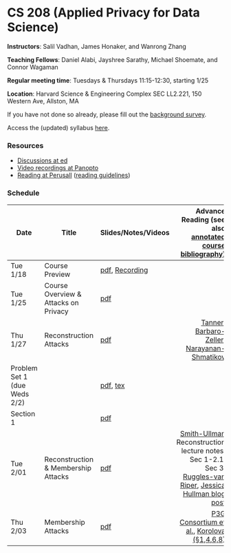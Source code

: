 # CS 208 (Applied Privacy for Data Science)

**Instructors**: Salil Vadhan, James Honaker, and Wanrong Zhang

**Teaching Fellows**: Daniel Alabi, Jayshree Sarathy, Michael Shoemate, and Connor Wagaman

**Regular meeting time**: Tuesdays & Thursdays 11:15-12:30, starting 1/25

**Location**: Harvard Science & Engineering Complex SEC LL2.221, 150 Western Ave, Allston, MA

If you have not done so already, please fill out the [background survey](https://docs.google.com/forms/d/e/1FAIpQLSfYrvV08oMJr5idotBG1eIyE6rafbKymxs_8gm9iUqpC73vKg/viewform).

Access the (updated) syllabus [here](files/cs208_spring2022_syllabus.pdf).


### Resources

* [Discussions at ed][ed]
* [Video recordings at Panopto][panopto]
* [Reading at Perusall][perusall] ([reading guidelines])

[ed]: https://edstem.org/us/courses/19868/
[panopto]: https://harvard.hosted.panopto.com/Panopto/Pages/Sessions/List.aspx#folderID=%227c2acb15-8529-47e9-9989-ae1d01404c5a%22
[perusall]: https://app.perusall.com/courses/compsci-208-applied-privacy-for-data-science/
[reading guidelines]: files/reading_and_commenting_guidelines.pdf


### Schedule

| **Date**             | **Title**     | **Slides/Notes/Videos**                                                                                                                                                          | **Advance Reading** (see also [annotated course bibliography](files/cs208_annotated_bibliography.pdf))
|----------------------|---------------|----------------------------------------------------------------------------------------------------------------------------------------------------------------------------------|---------------------------------------------------------------------------------------------------:|
| Tue 1/18 | Course Preview | [pdf](files/course_preview.pdf), [Recording](https://harvard.zoom.us/rec/play/rNU5_swSdM3xVtAd3rTReJtniCNhE4oKY54CWsA2hIPpnt2PmZGPbO-yOvIs0NpIS9y1ilRJ6SWsvH9P.hVnF5j1z4LYMDVYM) | |
| Tue 1/25 | Course Overview & Attacks on Privacy | [pdf](presentations/overview-reidentification.pdf)                                                                                                                               | |
| Thu 1/27 | Reconstruction Attacks | [pdf](presentations/reconstruction.pdf) | [Tanner](https://www.forbes.com/sites/adamtanner/2013/04/25/harvard-professor-re-identifies-anonymous-volunteers-in-dna-study/#4b8a122d92c9), [Barbaro-Zeller](https://www.nytimes.com/2006/08/09/technology/09aol.html), [Narayanan-Shmatikov](https://dl.acm.org/citation.cfm?id=1743558)|
| Problem Set 1 (due Weds 2/2) | | [pdf](homework/hw1.pdf), [tex](homework/hw1.tex)                                                                                                                           | |
| Section 1 | | [pdf](section/section1.pdf)                                                                                                                         
| Tue 2/01 | Reconstruction & Membership Attacks | [pdf](presentations/membership.pdf) | [Smith-Ullman](https://dpcourse.github.io/) Reconstruction lecture notes, Sec 1-2.1, Sec 3, [Ruggles-van Riper](https://link.springer.com/article/10.1007%2Fs11113-021-09674-3), [Jessica Hullman blog post](https://statmodeling.stat.columbia.edu/2021/08/27/shots-taken-shots-returned-regarding-the-census-motivation-for-using-differential-privacy-and-btw-its-not-an-algorithm) |
| Thu 2/03 | Membership Attacks | [pdf](presentations/membership-attacks.pdf) | [P3G Consortium et al.](https://journals.plos.org/plosgenetics/article?id=10.1371/journal.pgen.1000665),  [Korolova (§1,4,6,8)](https://journalprivacyconfidentiality.org/index.php/jpc/article/view/594) |
